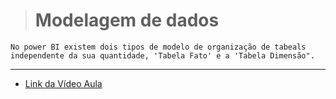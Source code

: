 ># Modelagem de dados
    No power BI existem dois tipos de modelo de organização de tabeals independente da sua quantidade, 'Tabela Fato' e a 'Tabela Dimensão".

---
* [Link da Vídeo Aula](https://www.youtube.com/watch?v=hK0iKKhJ16I&list=PLL-6y89GGNdSu9utTLYuzwPGNXQNT0KWm&index=10)